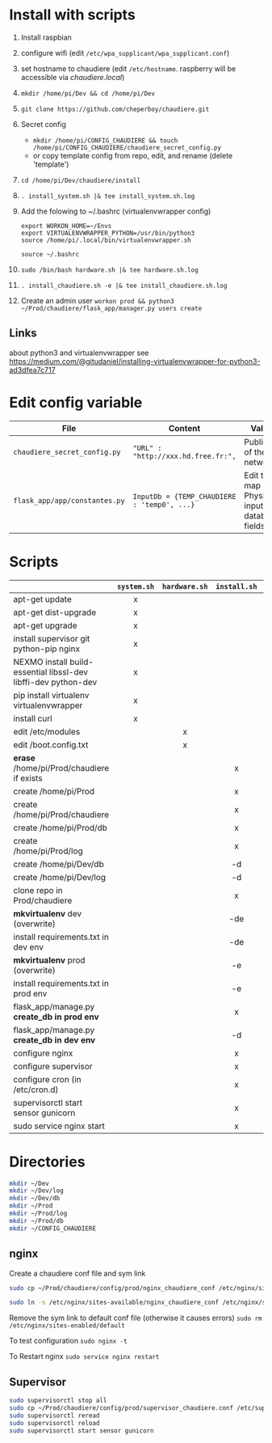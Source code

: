# Install with scripts
1. Install raspbian
2. configure wifi (edit  `/etc/wpa_supplicant/wpa_supplicant.conf`)
3. set hostname to chaudiere (edit  `/etc/hostname`. raspberry will be accessible via *chaudiere.local*)
4. `mkdir /home/pi/Dev && cd /home/pi/Dev` 
5. `git clone https://github.com/cheperboy/chaudiere.git`
6. Secret config 
	- `mkdir /home/pi/CONFIG_CHAUDIERE && touch /home/pi/CONFIG_CHAUDIERE/chaudiere_secret_config.py`
	- or copy template config from repo, edit, and rename (delete 'template')
8. `cd /home/pi/Dev/chaudiere/install` 
9. `. install_system.sh |& tee install_system.sh.log`
10. Add the folowing to ~/.bashrc (virtualenvwrapper config)
	```
	export WORKON_HOME=~/Envs
	export VIRTUALENVWRAPPER_PYTHON=/usr/bin/python3
	source /home/pi/.local/bin/virtualenvwrapper.sh
	```
	
	`source ~/.bashrc`
11. `sudo /bin/bash hardware.sh |& tee hardware.sh.log`
12. `. install_chaudiere.sh -e |& tee install_chaudiere.sh.log`
13. Create an admin user
	`workon prod && python3 ~/Prod/chaudiere/flask_app/manager.py users create`

## Links
about python3 and virtualenvwrapper see https://medium.com/@gitudaniel/installing-virtualenvwrapper-for-python3-ad3dfea7c717

# Edit config variable

| File | Content | Value |
| ---- | ----- |------|
| `chaudiere_secret_config.py` | `"URL" : "http://xxx.hd.free.fr:",`| Public IP of the network| 
| `flask_app/app/constantes.py` |`InputDb = {TEMP_CHAUDIERE : 'temp0', ...}` | Edit to map Physical inputs to database fields 


# Scripts
 |  | `system.sh` | `hardware.sh` | `install.sh` | `deploy.sh` | 
 | ---- | :-----: | :-----: | :-----: | :-----: | 
 | apt-get update | x |  |  |  | 
 | apt-get dist-upgrade | x |  |  |  | 
 | apt-get upgrade | x |  |  |  | 
 | install supervisor git python-pip nginx | x |  |  |  | 
 | NEXMO install build-essential libssl-dev libffi-dev python-dev | x |  |  |  | 
 | pip install virtualenv virtualenvwrapper | x |  |  |  | 
 | install curl | x |  |  |  | 
 | edit /etc/modules |  | x |  |  | 
 | edit /boot.config.txt |  | x |  |  | 
 | **erase** /home/pi/Prod/chaudiere if exists |  |  | x | x | 
 | create /home/pi/Prod |  |  | x |  | 
 | create /home/pi/Prod/chaudiere |  |  | x |  | 
 | create /home/pi/Prod/db |  |  | x |  | 
 | create /home/pi/Prod/log |  |  | x |  | 
 | create /home/pi/Dev/db |  |  | -d |  | 
 | create /home/pi/Dev/log |  |  | -d |  | 
 | clone repo in Prod/chaudiere |  |  | x | x | 
 | **mkvirtualenv** dev (overwrite) |  |  | -de |  | 
 | install requirements.txt in dev env |  |  | -de |  | 
 | **mkvirtualenv** prod (overwrite) |  |  | -e |  | 
 | install requirements.txt in prod env |  |  | -e |  | 
 | flask_app/manage.py **create_db in prod env** |  |  | x |  | 
 | flask_app/manage.py **create_db in dev env** |  |  | -d |  | 
 | configure nginx |  |  | x |  | 
 | configure supervisor |  |  | x |  | 
 | configure cron (in /etc/cron.d) |  |  | x |  | 
 | supervisorctl start sensor gunicorn |  |  | x | x | 
 | sudo service nginx start |  |  | x | x | 
 


# Directories
``` bash
mkdir ~/Dev
mkdir ~/Dev/log
mkdir ~/Dev/db
mkdir ~/Prod
mkdir ~/Prod/log
mkdir ~/Prod/db
mkdir ~/CONFIG_CHAUDIERE
```

## nginx
Create a chaudiere conf file and sym link

``` bash
sudo cp ~/Prod/chaudiere/config/prod/nginx_chaudiere_conf /etc/nginx/sites-available/

sudo ln -s /etc/nginx/sites-available/nginx_chaudiere_conf /etc/nginx/sites-enabled
```

Remove the sym link to default conf file (otherwise it causes errors)
`sudo rm /etc/nginx/sites-enabled/default`

To test configuration `sudo nginx -t`

To Restart nginx `sudo service nginx restart`

## Supervisor
``` bash
sudo supervisorctl stop all
sudo cp ~/Prod/chaudiere/config/prod/supervisor_chaudiere.conf /etc/supervisor/conf.d/
sudo supervisorctl reread
sudo supervisorctl reload
sudo supervisorctl start sensor gunicorn
```
